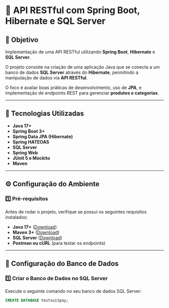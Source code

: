 # 📌 API RESTful com Spring Boot, Hibernate e SQL Server

## 🎯 Objetivo

Implementação de uma API RESTful utilizando **Spring Boot**, **Hibernate** e **SQL Server**.

O projeto consiste na criação de uma aplicação Java que se conecta a um banco de dados **SQL Server** através do **Hibernate**, permitindo a manipulação de dados via **API RESTful**.

O foco é avaliar boas práticas de desenvolvimento, uso de **JPA**, e implementação de endpoints REST para gerenciar **produtos e categorias**.

---

## 🔧 Tecnologias Utilizadas

- **Java 17+**
- **Spring Boot 3+**
- **Spring Data JPA (Hibernate)**
- **Spring HATEOAS**
- **SQL Server**
- **Spring Web**
- **JUnit 5 e Mockito**
- **Maven**

---

## ⚙️ Configuração do Ambiente

### 1️⃣ Pré-requisitos
Antes de rodar o projeto, verifique se possui os seguintes requisitos instalados:
- **Java 17+** ([Download](https://adoptium.net/))
- **Maven 3+** ([Download](https://maven.apache.org/download.cgi))
- **SQL Server** ([Download](https://www.microsoft.com/pt-br/sql-server/sql-server-downloads))
- **Postman ou cURL** (para testar os endpoints)

---

## 📁 Configuração do Banco de Dados

### 1️⃣ Criar o Banco de Dados no SQL Server
Execute o seguinte comando no seu banco de dados SQL Server:
```sql
CREATE DATABASE testsuitpay;
